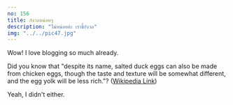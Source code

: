 ```yaml
---
no: 156
title: กังวลหน่อยๆ
description: "ไม่หน่อยอ่ะ เราขี้กังวล"
img: "../../pic47.jpg"
---
```


Wow! I love blogging so much already.

Did you know that "despite its name, salted duck eggs can also be made from
chicken eggs, though the taste and texture will be somewhat different, and the
egg yolk will be less rich."?
([Wikipedia Link](https://en.wikipedia.org/wiki/Salted_duck_egg))

Yeah, I didn't either.
